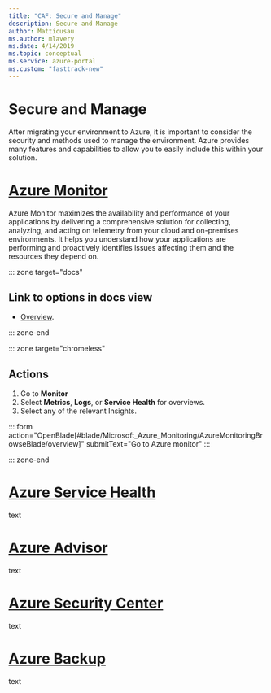 ```yaml
---
title: "CAF: Secure and Manage"
description: Secure and Manage
author: Matticusau
ms.author: mlavery
ms.date: 4/14/2019
ms.topic: conceptual
ms.service: azure-portal
ms.custom: "fasttrack-new"
---
```


# Secure and Manage

After migrating your environment to Azure, it is important to consider the security and methods used to manage the environment. Azure provides many features and capabilities to allow you to easily include this within your solution.

# [Azure Monitor](#tab/monitor)

Azure Monitor maximizes the availability and performance of your applications by delivering a comprehensive solution for collecting, analyzing, and acting on telemetry from your cloud and on-premises environments. It helps you understand how your applications are performing and proactively identifies issues affecting them and the resources they depend on.

::: zone target="docs"

## Link to options in docs view

- [Overview](https://docs.microsoft.com/en-us/azure/azure-monitor/overview).

::: zone-end

::: zone target="chromeless"

## Actions

1. Go to **Monitor**
2. Select **Metrics**, **Logs**, or **Service Health** for overviews.
3. Select any of the relevant Insights.

::: form action="OpenBlade[#blade/Microsoft_Azure_Monitoring/AzureMonitoringBrowseBlade/overview]" submitText="Go to Azure monitor" :::

::: zone-end

# [Azure Service Health](#tab/servicehealth)

text


# [Azure Advisor](#tab/advisor)

text

# [Azure Security Center](#tab/security)

text

# [Azure Backup](#tab/backup)

text
